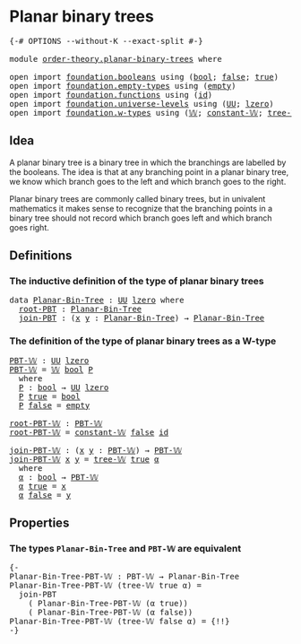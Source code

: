# Planar binary trees

<pre class="Agda"><a id="32" class="Symbol">{-#</a> <a id="36" class="Keyword">OPTIONS</a> <a id="44" class="Pragma">--without-K</a> <a id="56" class="Pragma">--exact-split</a> <a id="70" class="Symbol">#-}</a>

<a id="75" class="Keyword">module</a> <a id="82" href="order-theory.planar-binary-trees.html" class="Module">order-theory.planar-binary-trees</a> <a id="115" class="Keyword">where</a>

<a id="122" class="Keyword">open</a> <a id="127" class="Keyword">import</a> <a id="134" href="foundation.booleans.html" class="Module">foundation.booleans</a> <a id="154" class="Keyword">using</a> <a id="160" class="Symbol">(</a><a id="161" href="foundation.booleans.html#1184" class="Datatype">bool</a><a id="165" class="Symbol">;</a> <a id="167" href="foundation.booleans.html#1213" class="InductiveConstructor">false</a><a id="172" class="Symbol">;</a> <a id="174" href="foundation.booleans.html#1208" class="InductiveConstructor">true</a><a id="178" class="Symbol">)</a>
<a id="180" class="Keyword">open</a> <a id="185" class="Keyword">import</a> <a id="192" href="foundation.empty-types.html" class="Module">foundation.empty-types</a> <a id="215" class="Keyword">using</a> <a id="221" class="Symbol">(</a><a id="222" href="foundation-core.empty-types.html#1057" class="Datatype">empty</a><a id="227" class="Symbol">)</a>
<a id="229" class="Keyword">open</a> <a id="234" class="Keyword">import</a> <a id="241" href="foundation.functions.html" class="Module">foundation.functions</a> <a id="262" class="Keyword">using</a> <a id="268" class="Symbol">(</a><a id="269" href="foundation-core.functions.html#322" class="Function">id</a><a id="271" class="Symbol">)</a>
<a id="273" class="Keyword">open</a> <a id="278" class="Keyword">import</a> <a id="285" href="foundation.universe-levels.html" class="Module">foundation.universe-levels</a> <a id="312" class="Keyword">using</a> <a id="318" class="Symbol">(</a><a id="319" href="foundation-core.universe-levels.html#235" class="Primitive">UU</a><a id="321" class="Symbol">;</a> <a id="323" href="Agda.Primitive.html#764" class="Primitive">lzero</a><a id="328" class="Symbol">)</a>
<a id="330" class="Keyword">open</a> <a id="335" class="Keyword">import</a> <a id="342" href="foundation.w-types.html" class="Module">foundation.w-types</a> <a id="361" class="Keyword">using</a> <a id="367" class="Symbol">(</a><a id="368" href="foundation.w-types.html#2280" class="Datatype">𝕎</a><a id="369" class="Symbol">;</a> <a id="371" href="foundation.w-types.html#2888" class="Function">constant-𝕎</a><a id="381" class="Symbol">;</a> <a id="383" href="foundation.w-types.html#2349" class="InductiveConstructor">tree-𝕎</a><a id="389" class="Symbol">)</a>
</pre>
## Idea

A planar binary tree is a binary tree in which the branchings are labelled by the booleans. The idea is that at any branching point in a planar binary tree, we know which branch goes to the left and which branch goes to the right.

Planar binary trees are commonly called binary trees, but in univalent mathematics it makes sense to recognize that the branching points in a binary tree should not record which branch goes left and which branch goes right.

## Definitions

### The inductive definition of the type of planar binary trees

<pre class="Agda"><a id="951" class="Keyword">data</a> <a id="Planar-Bin-Tree"></a><a id="956" href="order-theory.planar-binary-trees.html#956" class="Datatype">Planar-Bin-Tree</a> <a id="972" class="Symbol">:</a> <a id="974" href="foundation-core.universe-levels.html#235" class="Primitive">UU</a> <a id="977" href="Agda.Primitive.html#764" class="Primitive">lzero</a> <a id="983" class="Keyword">where</a>
  <a id="Planar-Bin-Tree.root-PBT"></a><a id="991" href="order-theory.planar-binary-trees.html#991" class="InductiveConstructor">root-PBT</a> <a id="1000" class="Symbol">:</a> <a id="1002" href="order-theory.planar-binary-trees.html#956" class="Datatype">Planar-Bin-Tree</a>
  <a id="Planar-Bin-Tree.join-PBT"></a><a id="1020" href="order-theory.planar-binary-trees.html#1020" class="InductiveConstructor">join-PBT</a> <a id="1029" class="Symbol">:</a> <a id="1031" class="Symbol">(</a><a id="1032" href="order-theory.planar-binary-trees.html#1032" class="Bound">x</a> <a id="1034" href="order-theory.planar-binary-trees.html#1034" class="Bound">y</a> <a id="1036" class="Symbol">:</a> <a id="1038" href="order-theory.planar-binary-trees.html#956" class="Datatype">Planar-Bin-Tree</a><a id="1053" class="Symbol">)</a> <a id="1055" class="Symbol">→</a> <a id="1057" href="order-theory.planar-binary-trees.html#956" class="Datatype">Planar-Bin-Tree</a>
</pre>
### The definition of the type of planar binary trees as a W-type

<pre class="Agda"><a id="PBT-𝕎"></a><a id="1153" href="order-theory.planar-binary-trees.html#1153" class="Function">PBT-𝕎</a> <a id="1159" class="Symbol">:</a> <a id="1161" href="foundation-core.universe-levels.html#235" class="Primitive">UU</a> <a id="1164" href="Agda.Primitive.html#764" class="Primitive">lzero</a>
<a id="1170" href="order-theory.planar-binary-trees.html#1153" class="Function">PBT-𝕎</a> <a id="1176" class="Symbol">=</a> <a id="1178" href="foundation.w-types.html#2280" class="Datatype">𝕎</a> <a id="1180" href="foundation.booleans.html#1184" class="Datatype">bool</a> <a id="1185" href="order-theory.planar-binary-trees.html#1197" class="Function">P</a>
  <a id="1189" class="Keyword">where</a>
  <a id="1197" href="order-theory.planar-binary-trees.html#1197" class="Function">P</a> <a id="1199" class="Symbol">:</a> <a id="1201" href="foundation.booleans.html#1184" class="Datatype">bool</a> <a id="1206" class="Symbol">→</a> <a id="1208" href="foundation-core.universe-levels.html#235" class="Primitive">UU</a> <a id="1211" href="Agda.Primitive.html#764" class="Primitive">lzero</a>
  <a id="1219" href="order-theory.planar-binary-trees.html#1197" class="Function">P</a> <a id="1221" href="foundation.booleans.html#1208" class="InductiveConstructor">true</a> <a id="1226" class="Symbol">=</a> <a id="1228" href="foundation.booleans.html#1184" class="Datatype">bool</a>
  <a id="1235" href="order-theory.planar-binary-trees.html#1197" class="Function">P</a> <a id="1237" href="foundation.booleans.html#1213" class="InductiveConstructor">false</a> <a id="1243" class="Symbol">=</a> <a id="1245" href="foundation-core.empty-types.html#1057" class="Datatype">empty</a>

<a id="root-PBT-𝕎"></a><a id="1252" href="order-theory.planar-binary-trees.html#1252" class="Function">root-PBT-𝕎</a> <a id="1263" class="Symbol">:</a> <a id="1265" href="order-theory.planar-binary-trees.html#1153" class="Function">PBT-𝕎</a>
<a id="1271" href="order-theory.planar-binary-trees.html#1252" class="Function">root-PBT-𝕎</a> <a id="1282" class="Symbol">=</a> <a id="1284" href="foundation.w-types.html#2888" class="Function">constant-𝕎</a> <a id="1295" href="foundation.booleans.html#1213" class="InductiveConstructor">false</a> <a id="1301" href="foundation-core.functions.html#322" class="Function">id</a>

<a id="join-PBT-𝕎"></a><a id="1305" href="order-theory.planar-binary-trees.html#1305" class="Function">join-PBT-𝕎</a> <a id="1316" class="Symbol">:</a> <a id="1318" class="Symbol">(</a><a id="1319" href="order-theory.planar-binary-trees.html#1319" class="Bound">x</a> <a id="1321" href="order-theory.planar-binary-trees.html#1321" class="Bound">y</a> <a id="1323" class="Symbol">:</a> <a id="1325" href="order-theory.planar-binary-trees.html#1153" class="Function">PBT-𝕎</a><a id="1330" class="Symbol">)</a> <a id="1332" class="Symbol">→</a> <a id="1334" href="order-theory.planar-binary-trees.html#1153" class="Function">PBT-𝕎</a>
<a id="1340" href="order-theory.planar-binary-trees.html#1305" class="Function">join-PBT-𝕎</a> <a id="1351" href="order-theory.planar-binary-trees.html#1351" class="Bound">x</a> <a id="1353" href="order-theory.planar-binary-trees.html#1353" class="Bound">y</a> <a id="1355" class="Symbol">=</a> <a id="1357" href="foundation.w-types.html#2349" class="InductiveConstructor">tree-𝕎</a> <a id="1364" href="foundation.booleans.html#1208" class="InductiveConstructor">true</a> <a id="1369" href="order-theory.planar-binary-trees.html#1381" class="Function">α</a>
  <a id="1373" class="Keyword">where</a>
  <a id="1381" href="order-theory.planar-binary-trees.html#1381" class="Function">α</a> <a id="1383" class="Symbol">:</a> <a id="1385" href="foundation.booleans.html#1184" class="Datatype">bool</a> <a id="1390" class="Symbol">→</a> <a id="1392" href="order-theory.planar-binary-trees.html#1153" class="Function">PBT-𝕎</a>
  <a id="1400" href="order-theory.planar-binary-trees.html#1381" class="Function">α</a> <a id="1402" href="foundation.booleans.html#1208" class="InductiveConstructor">true</a> <a id="1407" class="Symbol">=</a> <a id="1409" href="order-theory.planar-binary-trees.html#1351" class="Bound">x</a>
  <a id="1413" href="order-theory.planar-binary-trees.html#1381" class="Function">α</a> <a id="1415" href="foundation.booleans.html#1213" class="InductiveConstructor">false</a> <a id="1421" class="Symbol">=</a> <a id="1423" href="order-theory.planar-binary-trees.html#1353" class="Bound">y</a>
</pre>
## Properties

### The types `Planar-Bin-Tree` and `PBT-𝕎` are equivalent

<pre class="Agda"><a id="1513" class="Comment">{-
Planar-Bin-Tree-PBT-𝕎 : PBT-𝕎 → Planar-Bin-Tree
Planar-Bin-Tree-PBT-𝕎 (tree-𝕎 true α) =
  join-PBT
    ( Planar-Bin-Tree-PBT-𝕎 (α true))
    ( Planar-Bin-Tree-PBT-𝕎 (α false))
Planar-Bin-Tree-PBT-𝕎 (tree-𝕎 false α) = {!!}
-}</a>
</pre>